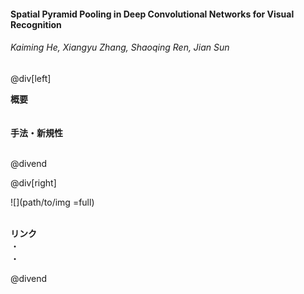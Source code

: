 #### Spatial Pyramid Pooling in Deep Convolutional Networks for Visual Recognition
###### Kaiming He, Xiangyu Zhang, Shaoqing Ren, Jian Sun

@div[left]

__概要__<br>
<br>
<br>
__手法・新規性__<br>
<br>


@divend

@div[right]

![](path/to/img =full)<br>
<br>

__リンク__<br>
・[](url)<br>
・[](url)<br>

@divend